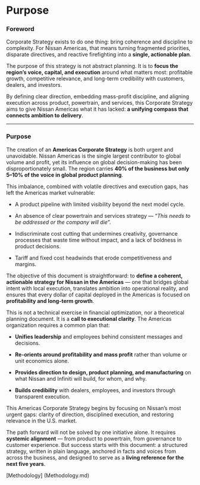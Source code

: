 # Purpose


### Foreword

Corporate Strategy exists to do one thing: bring coherence and discipline to complexity. For Nissan Americas, that means turning fragmented priorities, disparate directives, and reactive firefighting into a **single, actionable plan**.

The purpose of this strategy is not abstract planning. It is to **focus the region’s voice, capital, and execution** around what matters most: profitable growth, competitive relevance, and long-term credibility with customers, dealers, and investors.

By defining clear direction, embedding mass-profit discipline, and aligning execution across product, powertrain, and services, this Corporate Strategy aims to give Nissan Americas what it has lacked: **a unifying compass that connects ambition to delivery**.

---

### Purpose

The creation of an **Americas Corporate Strategy** is both urgent and unavoidable. Nissan Americas is the single largest contributor to global volume and profit, yet its influence on global decision-making has been disproportionately small. The region carries **40% of the business but only 5–10% of the voice in global product planning**.

This imbalance, combined with volatile directives and execution gaps, has left the Americas market vulnerable:

- A product pipeline with limited visibility beyond the next model cycle.
    
- An absence of clear powertrain and services strategy — “_This needs to be addressed or the company will die_”.
    
- Indiscriminate cost cutting that undermines creativity, governance processes that waste time without impact, and a lack of boldness in product decisions.
    
- Tariff and fixed cost headwinds that erode competitiveness and margins.
    

The objective of this document is straightforward: to **define a coherent, actionable strategy for Nissan in the Americas** — one that bridges global intent with local execution, translates ambition into operational reality, and ensures that every dollar of capital deployed in the Americas is focused on **profitability and long-term growth**.

This is not a technical exercise in financial optimization, nor a theoretical planning document. It is a **call to executional clarity**. The Americas organization requires a common plan that:

- **Unifies leadership** and employees behind consistent messages and decisions.
    
- **Re-orients around profitability and mass profit** rather than volume or unit economics alone.
    
- **Provides direction to design, product planning, and manufacturing** on what Nissan and Infiniti will build, for whom, and why.
    
- **Builds credibility** with dealers, employees, and investors through transparent execution.
    

This Americas Corporate Strategy begins by focusing on Nissan’s most urgent gaps: clarity of direction, disciplined execution, and restoring relevance in the U.S. market.

The path forward will not be solved by one initiative alone. It requires **systemic alignment** — from product to powertrain, from governance to customer experience. But success starts with this document: a structured strategy, written in plain language, anchored in facts and voices from across the business, and designed to serve as a **living reference for the next five years**.

[Methodology] (Methodology.md)
